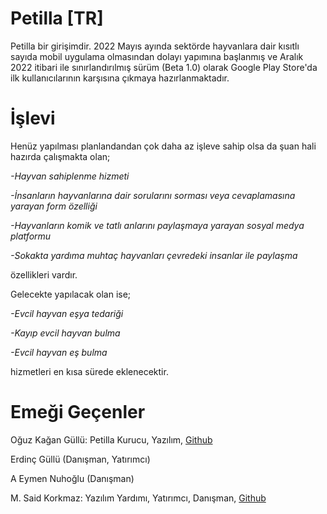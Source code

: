 # Petilla [TR]
Petilla bir girişimdir. 2022 Mayıs ayında sektörde hayvanlara dair kısıtlı sayıda mobil uygulama olmasından dolayı yapımına başlanmış ve Aralık 2022 itibari ile sınırlandırılmış sürüm (Beta 1.0) olarak Google Play Store'da ilk kullanıcılarının karşısına çıkmaya hazırlanmaktadır.

# İşlevi
Henüz yapılması planlandandan çok daha az işleve sahip olsa da şuan hali hazırda çalışmakta olan;

*-Hayvan sahiplenme hizmeti*

*-İnsanların hayvanlarına dair sorularını sorması veya cevaplamasına yarayan form özelliği*

*-Hayvanların komik ve tatlı anlarını paylaşmaya yarayan sosyal medya platformu*

*-Sokakta yardıma muhtaç hayvanları çevredeki insanlar ile paylaşma*

özellikleri vardır.

Gelecekte yapılacak olan ise; 

*-Evcil hayvan eşya tedariği* 

*-Kayıp evcil hayvan bulma*

*-Evcil hayvan eş bulma*

hizmetleri en kısa sürede eklenecektir.

# Emeği Geçenler

Oğuz Kağan Güllü: Petilla Kurucu, Yazılım, [Github](https://github.com/kagangullu)

Erdinç Güllü (Danışman, Yatırımcı)

A Eymen Nuhoğlu (Danışman)

M. Said Korkmaz: Yazılım Yardımı, Yatırımcı, Danışman, [Github](https://github.com/saidkorkmaz)

